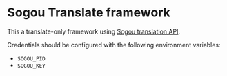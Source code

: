 # Sogou Translate framework

This a translate-only framework using [Sogou translation API](http://deepi.sogou.com/fanyi).

Credentials should be configured with the following environment variables:

* `SOGOU_PID`
* `SOGOU_KEY`
